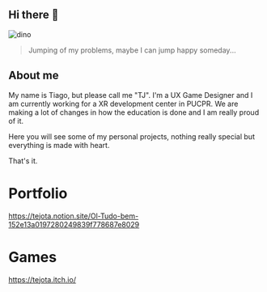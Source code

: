 ## Hi there 👋

![dino](https://github.com/user-attachments/assets/066a4a13-0e30-46fe-a438-98848083ad8f)
> Jumping of my problems, maybe I can jump happy someday...

## About me
 My name is Tiago, but please call me "TJ".
 I'm a UX Game Designer and I am currently working for a XR development center in PUCPR.
 We are making a lot of changes in how the education is done and I am really proud of it.

 Here you will see some of my personal projects, nothing really special but everything is made with heart.

 That's it.

 # Portfolio
 https://tejota.notion.site/Ol-Tudo-bem-152e13a0197280249839f778687e8029
 
 # Games
 https://tejota.itch.io/
